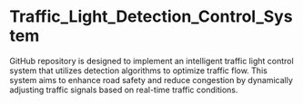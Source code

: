 # Traffic_Light_Detection_Control_System
GitHub repository is designed to implement an intelligent traffic light control system that utilizes detection algorithms to optimize traffic flow. This system aims to enhance road safety and reduce congestion by dynamically adjusting traffic signals based on real-time traffic conditions.

